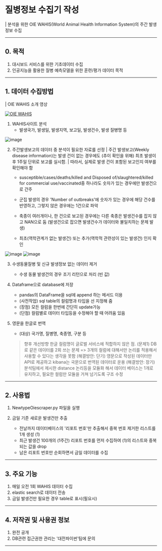 # 질병정보 수집기 작성

| 분석을 위한 OIE WAHIS(World Animal Health Information System)의 주간 발생정보 수집 


---
## 0. 목적
1. 대시보드 서비스를 위한 기초데이터 수집
2. 인공지능을 활용한 질병 예측모델을 위한 훈련/평가 데이터 목적
---

## 1. 데이터 수집방법
| OIE WAHIS 소개 영상

[![OIE WAHIS]( https://img.youtube.com/vi/kWV64ke6A18/0.jpg)](https://www.youtube.com/embed/kWV64ke6A18) 

1. WAHIS사이트 분석
    - 발생국가, 발생일, 발생지역, 보고일, 발생건수, 발생 질병명 등

![image](https://user-images.githubusercontent.com/53881929/129833411-100c9ae5-8b82-440c-b689-de0e84022d9f.png)

2. 주간발생보고의 데이터 중 분석이 필요한 자료를 선정
| 주간 발생보고(Weekly disease information)는 발생 건이 없는 경우에도 (추이 확인을 위해) 최초 발생이후 1주일 단위로 보고를 실시함. 
| 따라서, 실제로 발생 건이 포함된 보고인지 여부를 확인해야 함

    - susceptible/cases/deaths/killed and Disposed of/slaughtered/killed for commercial use/vaccinated중 하나라도 숫자가 있는 경우에만 발생건으로 간주

    - 군집 발생의 경우 'Number of outbreaks'에 숫자가 있는 경우에 해당 건수를 반영하고, 그렇지 않은 경우에는 1건으로 파악

    - 축종이 여러개이나, 한 건으로 보고된 경우에는 다른 축종은 발생건수를 잡지 않고 NAN으로 둠 (발생건으로 잡으면 발생건수가 데이터와 불일치하는 문제 발생)
    
    - 최초(역학관계가 없는 발생건) 또는 추가(역학적 관련성이 있는 발생건) 인지 확인

![image](https://user-images.githubusercontent.com/53881929/129833993-a6231648-dac6-4e80-8473-9ce2548b5789.png)
![image](https://user-images.githubusercontent.com/53881929/129834030-8c726c61-aa31-445f-a2f1-1bea48d493e0.png)
    


3. 수생동물질병 및 신규 발생정보 없는 데이터 제거
    - 수생 동물 발생건의 경우 조기 리턴으로 처리 (빈 값)

4. Dataframe으로 database에 저장
    - pandas의 DataFrame을 sql에 append 하는 메서드 이용
    - (사전작업) sql table의 컬럼명과 타입을 선 지정해 줌
    - (장점) 모든 컬럼을 한번에 간단히 update가능
    - (단점) 컬럼별로 데이터 타입등을 수정해야 할 때 어려움 있음

6. 영문을 한글로 번역
    - (대상) 국가명, 질병명, 축종명, 구분 등
    
    > 향후 개선방향
    > 한글 컬럼명이 글로벌 서비스에 적합하지 않은 점. 
    > (문제1) DB로 같은 데이터를 2회 쓰는 문제 => 3개의 컬럼에 대해서만 논리를 적용해서 사용할 수 있다는 생각을 못함
    > (해결방안: 단기) 영문으로 작성된 데이터만 API로 제공하고 kibana는 국문으로 번역된 데이터로 운용
    > (해결방안: 장기) 분석팀에서 제시한 distance 논리등을 모듈화 해서 데이터 베이스는 1개로 유지하고, 필요한 컬럼만 모듈을 거쳐 넘기도록 구조 수정


---

## 2. 사용법
1. NewtypeOiescraper.py 파일을 실행

2. 금일 기준 새로운 발생건만 추출
    - 전날까지 데이터베이스의 '리포트 번호'만 추출해서 중복 번호 제거한 리스트를 1개 생성 (1)
    - 최근 발생건 100개의 (1주간) 리포트 번호를 먼저 수집하여 (1)의 리스트와 중복되는 값을 drop
    - 남은 리포트 번호만 순회하면서 금일 데이터를 수집
---
## 3. 주요 기능
1. 매일 오전 1회 WAHIS 데이터 수집
2. elastic search로 데이터 전송
3. 금일 발생건만 필요한 경우 table로 표시(필요시)

---
## 4. 저작권 및 사용권 정보
1. 완전 공개
2. DB관련 접근권한 관리는 '대전파이썬'팀에 문의
---
